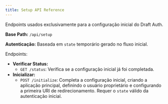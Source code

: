 ```yaml
---
title: Setup API Reference
---
```


Endpoints usados exclusivamente para a configuração inicial do Draft Auth.

**Base Path:** `/api/setup`

**Autenticação:** Baseada em `state` temporário gerado no fluxo inicial.

Endpoints:

- **Verificar Status:**
  - `GET /status`: Verifica se a configuração inicial já foi completada.
- **Inicializar:**
  - `POST /initialize`: Completa a configuração inicial, criando a aplicação principal, definindo o usuário proprietário e configurando a primeira URI de redirecionamento. Requer o `state` válido da autenticação inicial.
